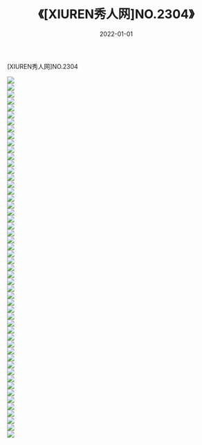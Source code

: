 ﻿---
layout: post
title:  《[XIUREN秀人网]NO.2304》
date:   2022-01-01
img: http://pic.660000.xyz/1:/秀人网/秀人网第03部分/[XIUREN秀人网]NO.2304/000.jpg
categories: [美女, 清纯, 唯美]
---

[XIUREN秀人网]NO.2304

 ![](http://pic.660000.xyz/1:/秀人网/秀人网第03部分/[XIUREN秀人网]NO.2304/001.jpg) <br>![](http://pic.660000.xyz/1:/秀人网/秀人网第03部分/[XIUREN秀人网]NO.2304/002.jpg) <br>![](http://pic.660000.xyz/1:/秀人网/秀人网第03部分/[XIUREN秀人网]NO.2304/003.jpg) <br>![](http://pic.660000.xyz/1:/秀人网/秀人网第03部分/[XIUREN秀人网]NO.2304/004.jpg) <br>![](http://pic.660000.xyz/1:/秀人网/秀人网第03部分/[XIUREN秀人网]NO.2304/005.jpg) <br>![](http://pic.660000.xyz/1:/秀人网/秀人网第03部分/[XIUREN秀人网]NO.2304/006.jpg) <br>![](http://pic.660000.xyz/1:/秀人网/秀人网第03部分/[XIUREN秀人网]NO.2304/007.jpg) <br>![](http://pic.660000.xyz/1:/秀人网/秀人网第03部分/[XIUREN秀人网]NO.2304/008.jpg) <br>![](http://pic.660000.xyz/1:/秀人网/秀人网第03部分/[XIUREN秀人网]NO.2304/009.jpg) <br>![](http://pic.660000.xyz/1:/秀人网/秀人网第03部分/[XIUREN秀人网]NO.2304/010.jpg) <br>![](http://pic.660000.xyz/1:/秀人网/秀人网第03部分/[XIUREN秀人网]NO.2304/011.jpg) <br>![](http://pic.660000.xyz/1:/秀人网/秀人网第03部分/[XIUREN秀人网]NO.2304/012.jpg) <br>![](http://pic.660000.xyz/1:/秀人网/秀人网第03部分/[XIUREN秀人网]NO.2304/013.jpg) <br>![](http://pic.660000.xyz/1:/秀人网/秀人网第03部分/[XIUREN秀人网]NO.2304/014.jpg) <br>![](http://pic.660000.xyz/1:/秀人网/秀人网第03部分/[XIUREN秀人网]NO.2304/015.jpg) <br>![](http://pic.660000.xyz/1:/秀人网/秀人网第03部分/[XIUREN秀人网]NO.2304/016.jpg) <br>![](http://pic.660000.xyz/1:/秀人网/秀人网第03部分/[XIUREN秀人网]NO.2304/017.jpg) <br>![](http://pic.660000.xyz/1:/秀人网/秀人网第03部分/[XIUREN秀人网]NO.2304/018.jpg) <br>![](http://pic.660000.xyz/1:/秀人网/秀人网第03部分/[XIUREN秀人网]NO.2304/019.jpg) <br>![](http://pic.660000.xyz/1:/秀人网/秀人网第03部分/[XIUREN秀人网]NO.2304/020.jpg) <br>![](http://pic.660000.xyz/1:/秀人网/秀人网第03部分/[XIUREN秀人网]NO.2304/021.jpg) <br>![](http://pic.660000.xyz/1:/秀人网/秀人网第03部分/[XIUREN秀人网]NO.2304/022.jpg) <br>![](http://pic.660000.xyz/1:/秀人网/秀人网第03部分/[XIUREN秀人网]NO.2304/023.jpg) <br>![](http://pic.660000.xyz/1:/秀人网/秀人网第03部分/[XIUREN秀人网]NO.2304/024.jpg) <br>![](http://pic.660000.xyz/1:/秀人网/秀人网第03部分/[XIUREN秀人网]NO.2304/025.jpg) <br>![](http://pic.660000.xyz/1:/秀人网/秀人网第03部分/[XIUREN秀人网]NO.2304/026.jpg) <br>![](http://pic.660000.xyz/1:/秀人网/秀人网第03部分/[XIUREN秀人网]NO.2304/027.jpg) <br>![](http://pic.660000.xyz/1:/秀人网/秀人网第03部分/[XIUREN秀人网]NO.2304/028.jpg) <br>![](http://pic.660000.xyz/1:/秀人网/秀人网第03部分/[XIUREN秀人网]NO.2304/029.jpg) <br>![](http://pic.660000.xyz/1:/秀人网/秀人网第03部分/[XIUREN秀人网]NO.2304/030.jpg) <br>![](http://pic.660000.xyz/1:/秀人网/秀人网第03部分/[XIUREN秀人网]NO.2304/031.jpg) <br>![](http://pic.660000.xyz/1:/秀人网/秀人网第03部分/[XIUREN秀人网]NO.2304/032.jpg) <br>![](http://pic.660000.xyz/1:/秀人网/秀人网第03部分/[XIUREN秀人网]NO.2304/033.jpg) <br>![](http://pic.660000.xyz/1:/秀人网/秀人网第03部分/[XIUREN秀人网]NO.2304/034.jpg) <br>![](http://pic.660000.xyz/1:/秀人网/秀人网第03部分/[XIUREN秀人网]NO.2304/035.jpg) <br>![](http://pic.660000.xyz/1:/秀人网/秀人网第03部分/[XIUREN秀人网]NO.2304/036.jpg) <br>![](http://pic.660000.xyz/1:/秀人网/秀人网第03部分/[XIUREN秀人网]NO.2304/037.jpg) <br>![](http://pic.660000.xyz/1:/秀人网/秀人网第03部分/[XIUREN秀人网]NO.2304/038.jpg) <br>![](http://pic.660000.xyz/1:/秀人网/秀人网第03部分/[XIUREN秀人网]NO.2304/039.jpg) <br>![](http://pic.660000.xyz/1:/秀人网/秀人网第03部分/[XIUREN秀人网]NO.2304/040.jpg) <br>![](http://pic.660000.xyz/1:/秀人网/秀人网第03部分/[XIUREN秀人网]NO.2304/041.jpg) <br>![](http://pic.660000.xyz/1:/秀人网/秀人网第03部分/[XIUREN秀人网]NO.2304/042.jpg) <br>![](http://pic.660000.xyz/1:/秀人网/秀人网第03部分/[XIUREN秀人网]NO.2304/043.jpg) <br>![](http://pic.660000.xyz/1:/秀人网/秀人网第03部分/[XIUREN秀人网]NO.2304/044.jpg) <br>![](http://pic.660000.xyz/1:/秀人网/秀人网第03部分/[XIUREN秀人网]NO.2304/045.jpg) <br>![](http://pic.660000.xyz/1:/秀人网/秀人网第03部分/[XIUREN秀人网]NO.2304/046.jpg) <br>![](http://pic.660000.xyz/1:/秀人网/秀人网第03部分/[XIUREN秀人网]NO.2304/047.jpg) <br>![](http://pic.660000.xyz/1:/秀人网/秀人网第03部分/[XIUREN秀人网]NO.2304/048.jpg) <br>![](http://pic.660000.xyz/1:/秀人网/秀人网第03部分/[XIUREN秀人网]NO.2304/049.jpg) <br>![](http://pic.660000.xyz/1:/秀人网/秀人网第03部分/[XIUREN秀人网]NO.2304/050.jpg) <br>![](http://pic.660000.xyz/1:/秀人网/秀人网第03部分/[XIUREN秀人网]NO.2304/051.jpg) <br>![](http://pic.660000.xyz/1:/秀人网/秀人网第03部分/[XIUREN秀人网]NO.2304/052.jpg) <br>